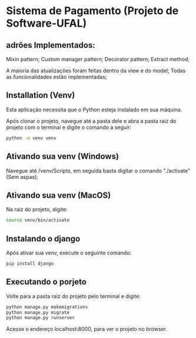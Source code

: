 # Sistema de Pagamento (Projeto de Software-UFAL)


## adrões Implementados:

Mixin pattern;
Custom manager pattern;
Decorator pattern;
Extract method;

A maioria das atualizações foram feitas dentro da view e do model;
Todas as funcionalidades estão implementadas;

## Installation (Venv)

Esta aplicação necessita que o Python esteja instalado em sua máquina.

Após clonar o projeto, navegue até a pasta dele e abra a pasta raiz do projeto com o terminal e digite o comando a seguir:
```sh
python -m venv venv
```


## Ativando sua venv (Windows)

Navegue até /venv/Scripts, em seguida basta digitar o comando "./activate" (Sem aspas);
 
## Ativando sua venv (MacOS)

Na raiz do projeto, digite: 

```sh
source venv/bin/activate
```
 
## Instalando o django

Após ativar sua venv, execute o seguinte comando:
```sh
pip install django
```

## Executando o porjeto

Volte para a pasta raiz do projeto pelo terminal e digite:
```sh
python manage.py makemigrations
python manage.py migrate
python manage.py runserver
```

Acesse o endereço localhost:8000, para ver o projeto no browser.




